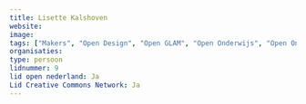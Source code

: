 ```yaml
---
title: Lisette Kalshoven
website: 
image: 
tags: ["Makers", "Open Design", "Open GLAM", "Open Onderwijs", "Open Onderzoek", "Open Overheid"]
organisaties:
type: persoon
lidnummer: 9
lid open nederland: Ja
Lid Creative Commons Network: Ja
---
```


